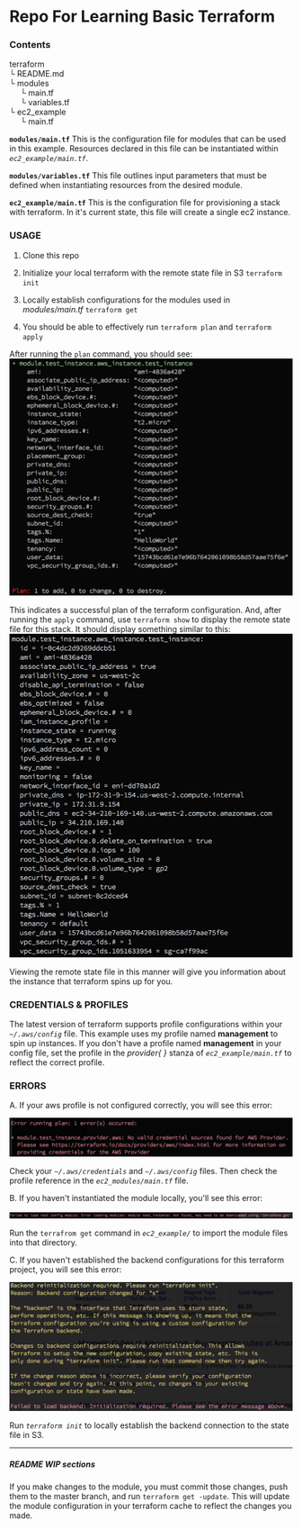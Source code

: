 # Repo For Learning Basic Terraform

### Contents
<p>
terraform<br>
└ README.md<br>
└ modules<br>
&nbsp;&nbsp;&nbsp;&nbsp; └ main.tf<br>
&nbsp;&nbsp;&nbsp;&nbsp; └ variables.tf<br>
└ ec2_example<br>
&nbsp;&nbsp;&nbsp;&nbsp; └ main.tf
</p>

**`modules/main.tf`**
This is the configuration file for modules that can be used in this example. Resources declared in this file can be instantiated within *`ec2_example/main.tf`*.

**`modules/variables.tf`**
This file outlines input parameters that must be defined when instantiating resources from the desired module.

**`ec2_example/main.tf`**
This is the configuration file for provisioning a stack with terraform. In it's current state, this file will create a single ec2 instance.

### USAGE

1. Clone this repo


2. Initialize your local terraform with the remote state file in S3
`terraform init`


3. Locally establish configurations for the modules used in *modules/main.tf*
`terraform get`


4. You should be able to effectively run
`terraform plan`
and
`terraform apply`

After running the `plan` command, you should see:
![](images/successful-plan.png)

This indicates a successful plan of the terraform configuration. And, after running the `apply` command, use `terraform show` to display the remote state file for this stack. It should display something similar to this:
![](images/show-state-example.png)

Viewing the remote state file in this manner will give you information about the instance that terraform spins up for you.

### CREDENTIALS & PROFILES

The latest version of terraform supports profile configurations within your *`~/.aws/config`* file. This example uses my profile named **management** to spin up instances. If you don't have a profile named **management** in your config file, set the profile in the *provider{ }* stanza of *`ec2_example/main.tf`* to reflect the correct profile.

### ERRORS

A. If your aws profile is not configured correctly, you will see this error:

![](images/profile-incorrect-error.png)

Check your *`~/.aws/credentials`* and *`~/.aws/config`* files. Then check the profile reference in the *`ec2_modules/main.tf`* file.

B. If you haven't instantiated the module locally, you'll see this error:

![](images/module-reference-incorrect-error.png)

Run the `terrafrom get` command in *`ec2_example/`* to import the module files into that directory.

C. If you haven't established the backend configurations for this terraform project, you will see this error:

![](images/backend-config-incorrect-error.png)

Run *`terraform init`* to locally establish the backend connection to the state file in S3.

***

##### README WIP sections

If you make changes to the module, you must commit those changes, push them to the master branch, and run `terraform get -update`. This will update the module configuration in your terraform cache to reflect the changes you made.
